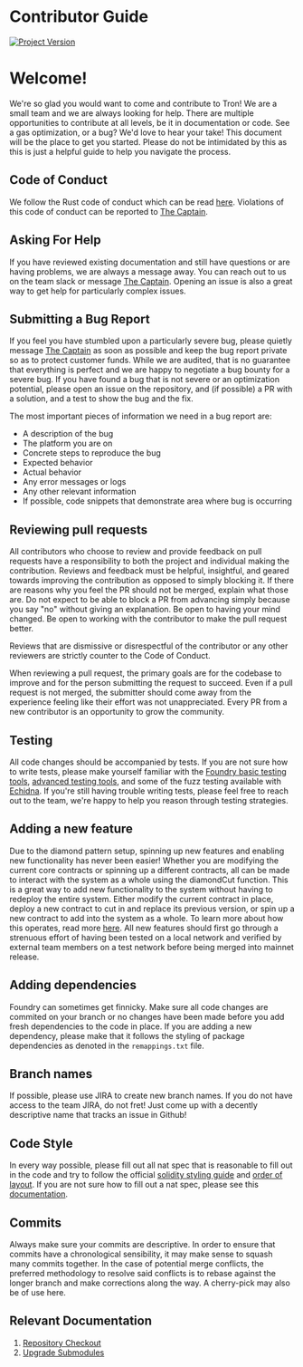 # Contributor Guide

[![Project Version][version-image]][version-url]

# Welcome!

We're so glad you would want to come and contribute to Tron! We are a small team and we are always looking for help. There are multiple opportunities to contribute at all levels, be it in documentation or code. See a gas optimization, or a bug? We'd love to hear your take! This document will be the place to get you started. Please do not be intimidated by this as this is just a helpful guide to help you navigate the process.


## Code of Conduct

We follow the Rust code of conduct which can be read [here](https://www.rust-lang.org/policies/code-of-conduct). Violations of this code of conduct can be reported to [The Captain](mailto:johnathan@thrackle.io). 

## Asking For Help

If you have reviewed existing documentation and still have questions or are having problems, we are always a message away. You can reach out to us on the team slack or message [The Captain](mailto:johnathan@thrackle.io). Opening an issue is also a great way to get help for particularly complex issues. 

## Submitting a Bug Report

If you feel you have stumbled upon a particularly severe bug, please quietly message [The Captain](mailto:johnathan@thrackle.io) as soon as possible and keep the bug report private so as to protect customer funds. While we are audited, that is no guarantee that everything is perfect and we are happy to negotiate a bug bounty for a severe bug. If you have found a bug that is not severe or an optimization potential, please open an issue on the repository, and (if possible) a PR with a solution, and a test to show the bug and the fix. 

The most important pieces of information we need in a bug report are:

- A description of the bug
- The platform you are on
- Concrete steps to reproduce the bug
- Expected behavior
- Actual behavior
- Any error messages or logs
- Any other relevant information
- If possible, code snippets that demonstrate area where bug is occurring

## Reviewing pull requests

All contributors who choose to review and provide feedback on pull requests have a responsibility to both the project and individual making the contribution. Reviews and feedback must be helpful, insightful, and geared towards improving the contribution as opposed to simply blocking it. If there are reasons why you feel the PR should not be merged, explain what those are. Do not expect to be able to block a PR from advancing simply because you say "no" without giving an explanation. Be open to having your mind changed. Be open to working with the contributor to make the pull request better.

Reviews that are dismissive or disrespectful of the contributor or any other reviewers are strictly counter to the Code of Conduct.

When reviewing a pull request, the primary goals are for the codebase to improve and for the person submitting the request to succeed. Even if a pull request is not merged, the submitter should come away from the experience feeling like their effort was not unappreciated. Every PR from a new contributor is an opportunity to grow the community.

## Testing

All code changes should be accompanied by tests. If you are not sure how to write tests, please make yourself familiar with the [Foundry basic testing tools](https://book.getfoundry.sh/forge/writing-tests), [advanced testing tools](https://book.getfoundry.sh/forge/advanced-testing), and some of the fuzz testing available with [Echidna](https://github.com/crytic/echidna). If you're still having trouble writing tests, please feel free to reach out to the team, we're happy to help you reason through testing strategies.

## Adding a new feature

Due to the diamond pattern setup, spinning up new features and enabling new functionality has never been easier! Whether you are modifying the current core contracts or spinning up a different contracts, all can be made to interact with the system as a whole using the diamondCut function. This is a great way to add new functionality to the system without having to redeploy the entire system. Either modify the current contract in place, deploy a new contract to cut in and replace its previous version, or spin up a new contract to add into the system as a whole. To learn more about how this operates, read more [here](https://eip2535diamonds.substack.com/i/38730553/diamond-upgrades). All new features should first go through a strenuous effort of having been tested on a local network and verified by external team members on a test network before being merged into mainnet release.

## Adding dependencies

Foundry can sometimes get finnicky. Make sure all code changes are commited on your branch or no changes have been made before you add fresh dependencies to the code in place. If you are adding a new dependency, please make that it follows the styling of package dependencies as denoted in the `remappings.txt` file. 

## Branch names

If possible, please use JIRA to create new branch names. If you do not have access to the team JIRA, do not fret! Just come up with a decently descriptive name that tracks an issue in Github!

## Code Style

In every way possible, please fill out all nat spec that is reasonable to fill out in the code and try to follow the official [solidity styling guide](https://docs.soliditylang.org/en/latest/style-guide.html) and [order of layout](https://docs.soliditylang.org/en/latest/style-guide.html#order-of-layout). If you are not sure how to fill out a nat spec, please see this [documentation](https://docs.soliditylang.org/en/latest/natspec-format.html). 

## Commits

Always make sure your commits are descriptive. In order to ensure that commits have a chronological sensibility, it may make sense to squash many commits together. In the case of potential merge conflicts, the preferred methodology to resolve said conflicts is to rebase against the longer branch and make corrections along the way. A cherry-pick may also be of use here. 

## Relevant Documentation

1. [Repository Checkout][checkoutRepo-url]
2. [Upgrade Submodules][upgradeSubmodules-url]

<!-- These are the body links -->
[checkoutRepo-url]: ./CHECKOUT-REPO.md
[upgradeSubmodules-url]: ./SUBMODULE-UPGRADE.md

<!-- These are the header links -->
[version-image]: https://img.shields.io/badge/Version-1.1.0-brightgreen?style=for-the-badge&logo=appveyor
[version-url]: https://github.com/thrackle-io/Tron